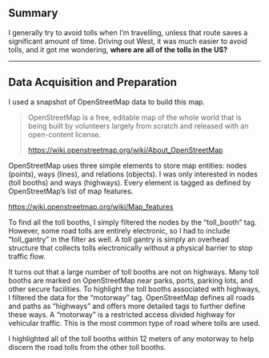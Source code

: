 ## Summary

I generally try to avoid tolls when I’m travelling, unless that route saves a significant amount of time. Driving out West, it was much easier to avoid tolls, and it got me wondering, **where are all of the tolls in the US?**

---

## Data Acquisition and Preparation

I used a snapshot of OpenStreetMap data to build this map. 

> OpenStreetMap is a free, editable map of the whole world that is being built by volunteers largely from scratch and released with an open-content license.
> 
> https://wiki.openstreetmap.org/wiki/About_OpenStreetMap

OpenStreetMap uses three simple elements to store map entities: nodes (points), ways (lines), and relations (objects). I was only interested in nodes (toll booths) and ways (highways). Every element is tagged as defined by OpenStreetMap’s list of map features.

https://wiki.openstreetmap.org/wiki/Map_features

To find all the toll booths, I simply filtered the nodes by the “toll_booth” tag. However, some road tolls are entirely electronic, so I had to include “toll_gantry” in the filter as well. A toll gantry is simply an overhead structure that collects tolls electronically without a physical barrier to stop traffic flow.

It turns out that a large number of toll booths are not on highways. Many toll booths are marked on OpenStreetMap near parks, ports, parking lots, and other secure facilities. To highlight the toll booths associated with highways, I filtered the data for the “motorway” tag. OpenStreetMap defines all roads and paths as “highways” and offers more detailed tags to further define these ways. A “motorway” is a restricted access divided highway for vehicular traffic. This is the most common type of road where tolls are used. 

I highlighted all of the toll booths within 12 meters of any motorway to help discern the road tolls from the other toll booths. 


